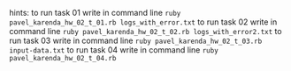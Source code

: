 hints:
to run task 01 write in command line `ruby pavel_karenda_hw_02_t_01.rb logs_with_error.txt`
to run task 02 write in command line `ruby pavel_karenda_hw_02_t_02.rb logs_with_error2.txt`
to run task 03 write in command line `ruby pavel_karenda_hw_02_t_03.rb input-data.txt`
to run task 04 write in command line `ruby pavel_karenda_hw_02_t_04.rb`
